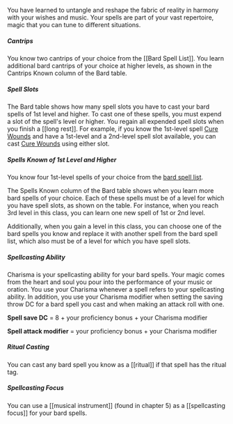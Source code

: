 You have learned to untangle and reshape the fabric of reality in harmony with your wishes and music. Your spells are part of your vast repertoire, magic that you can tune to different situations.

##### Cantrips
You know two cantrips of your choice from the [[Bard Spell List]]. You learn additional bard cantrips of your choice at higher levels, as shown in the Cantrips Known column of the Bard table.

##### Spell Slots
The Bard table shows how many spell slots you have to cast your bard spells of 1st level and higher. To cast one of these spells, you must expend a slot of the spell's level or higher. You regain all expended spell slots when you finish a [[long rest]]. For example, if you know the 1st-level spell [Cure Wounds](http://dnd5e.wikidot.com/spell:cure-wounds) and have a 1st-level and a 2nd-level spell slot available, you can cast [Cure Wounds](http://dnd5e.wikidot.com/spell:cure-wounds) using either slot.

##### Spells Known of 1st Level and Higher
You know four 1st-level spells of your choice from the [bard spell list](http://dnd5e.wikidot.com/spells:bard).

The Spells Known column of the Bard table shows when you learn more bard spells of your choice. Each of these spells must be of a level for which you have spell slots, as shown on the table. For instance, when you reach 3rd level in this class, you can learn one new spell of 1st or 2nd level.

Additionally, when you gain a level in this class, you can choose one of the bard spells you know and replace it with another spell from the bard spell list, which also must be of a level for which you have spell slots.

##### Spellcasting Ability
Charisma is your spellcasting ability for your bard spells. Your magic comes from the heart and soul you pour into the performance of your music or oration. You use your Charisma whenever a spell refers to your spellcasting ability. In addition, you use your Charisma modifier when setting the saving throw DC for a bard spell you cast and when making an attack roll with one.

**Spell save DC** = 8 + your proficiency bonus + your Charisma modifier

**Spell attack modifier** = your proficiency bonus + your Charisma modifier

##### Ritual Casting
You can cast any bard spell you know as a [[ritual]] if that spell has the ritual tag.

##### Spellcasting Focus
You can use a [[musical instrument]] (found in chapter 5) as a [[spellcasting focus]] for your bard spells.